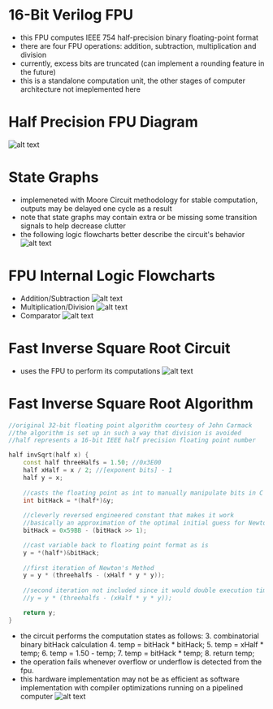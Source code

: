 # 16-Bit Verilog FPU 
- this FPU computes IEEE 754 half-precision binary floating-point format
- there are four FPU operations: addition, subtraction, multiplication and division
- currently, excess bits are truncated (can implement a rounding feature in the future)
- this is a standalone computation unit, the other stages of computer architecture not imeplemented here
# Half Precision FPU Diagram
![alt text](https://github.com/lhn1703/fpu_16bit/blob/main/documentation/fpu%20controls%20block%20diagram.png)
# State Graphs 
- implemeneted with Moore Circuit methodology for stable computation, outputs may be delayed one cycle as a result
- note that state graphs may contain extra or be missing some transition signals to help decrease clutter
- the following logic flowcharts better describe the circuit's behavior
![alt text](https://github.com/lhn1703/fpu_16bit/blob/main/documentation/state%20graphs.png)
# FPU Internal Logic Flowcharts
- Addition/Subtraction
![alt text](https://github.com/lhn1703/fpu_16bit/blob/main/documentation/addition-subtraction%20flowchart.png)
- Multiplication/Division
![alt text](https://github.com/lhn1703/fpu_16bit/blob/main/documentation/multiplication-division%20flowchart.png)
- Comparator 
![alt text](https://github.com/lhn1703/fpu_16bit/blob/main/documentation/comparison.png)
# Fast Inverse Square Root Circuit
- uses the FPU to perform its computations
![alt text](https://github.com/lhn1703/fpu_16bit/blob/main/documentation/fast%20inverse%20square%20root%20block%20diagram.png)
# Fast Inverse Square Root Algorithm
```c++
//original 32-bit floating point algorithm courtesy of John Carmack
//the algorithm is set up in such a way that division is avoided
//half represents a 16-bit IEEE half precision floating point number

half invSqrt(half x) {
	const half threeHalfs = 1.50; //0x3E00
	half xHalf = x / 2; //[exponent bits] - 1
	half y = x;
	
	//casts the floating point as int to manually manipulate bits in C
	int bitHack = *(half*)&y;
	
	//cleverly reversed engineered constant that makes it work
	//basically an approximation of the optimal initial guess for Newton's Method  
	bitHack = 0x59BB - (bitHack >> 1);	

	//cast variable back to floating point format as is
	y = *(half*)&bitHack;
	
	//first iteration of Newton's Method
	y = y * (threehalfs - (xHalf * y * y)); 
	
	//second iteration not included since it would double execution time
	//y = y * (threehalfs - (xHalf * y * y)); 

	return y;
}	
```
- the circuit performs the computation states as follows:
		3. combinatorial binary bitHack calculation
		4. temp = bitHack * bitHack;
		5. temp = xHalf * temp;
		6. temp = 1.50 - temp;
		7. temp = bitHack * temp;
		8. return temp;
- the operation fails whenever overflow or underflow is detected from the fpu.
- this hardware implementation may not be as efficient as software implementation with compiler optimizations running on a pipelined computer
![alt text](https://github.com/lhn1703/fpu_16bit/blob/main/documentation/fast%20inverse%20sqrt%20flowchart.png)
